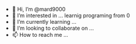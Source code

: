 - 👋 Hi, I’m @mard9000
- 👀 I’m interested in ... learnig programing from 0
- 🌱 I’m currently learning ... 
- 💞️ I’m looking to collaborate on ...
- 📫 How to reach me ...

<!---
mard9000/mard9000 is a ✨ special ✨ repository because its `README.md` (this file) appears on your GitHub profile.
You can click the Preview link to take a look at your changes.
--->
